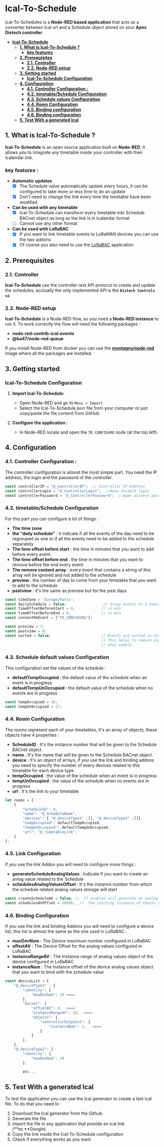 # **Ical-To-Schedule**
Ical-To-Schedules is a **Node-RED based application** that acts as a converter between Ical url and a Schedule object stored on your **Apex Distech controller**.

- [**Ical-To-Schedule**](#Ical-To-Schedule)
    - [**1. What is Ical-To-Schedule ?**](#1-what-is-ical-to-schedule-)
        - [**key features**](#key-features-)
    - [**2. Prerequisites**](#2-prerequisites)
        - [**2.1. Controller**](#21-controller)
        - [**2.2. Node-RED setup**](#22-node-red-setup)
    - [**3. Getting started**](#3-getting-started)
        - [**Ical-To-Schedule Configuration**](#ical-to-schedule-configuration)
    - [**4. Configuration**](#4-configuration)
        - [**4.1. Controller Configuration :**](#41-controller-configuration-)
        - [**4.2. timetable/Schedule Configuration**](#42-timetableschedule-configuration)
        - [**4.3. Schedule values Configuration**](#43-schedule-values-configuration)
        - [**4.4. Room Configuration**](#44-room-configuration)
        - [**4.5. Binding configuration**](#45-link-configuration)
        - [**4.6. Binding configuration**](#46-binding-configuration)
    - [**5. Test With a generated Ical**](#5-test-with-a-generated-ical)









## **1. What is Ical-To-Schedule ?**

**Ical-To-Schedule** is an open source application built on **Node-RED**. It allows you to integrate any timetable inside your controller with their Icalendar link.

### **key features :**

- **Automatic updates**
  * [x] The Schedule value automatically update every hours, it can be configured to take more or less time to do an update
  * [x] Don't need to change the link every time the timetable have been modified

- **Can be used with any timetable**
  * [x] Ical-To-Schedule can transform every timetable into Schedule BACnet object as long as the link is in Icalendar format
  * [ ] Cannot use any other format

- **Can be used with LoRaBAC**
  * [x] If you want to link timetable events to LoRaWAN devices you can use the two addons
  * [x] Of course you also need to use the [LoRaBAC](https://github.com/SylvainMontagny/LoRaBAC/tree/main) application

## **2. Prerequisites**

### **2.1. Controller**
**Ical-To-Schedule** use the controller rest API protocol to create and update the schedules, acctually the only implemented API is the **`Distech Controls v2`**.

### **2.2. Node-RED setup**
**Ical-To-Schedule** is a Node-RED flow, so you need a **Node-RED instance** to run it. To work correctly the flow will need the following packages :

- **node-red-contrib-ical-events**
- **@ba47/node-red-queue**

If you install Node-RED from docker you can use the [**montagny/node-red**](https://hub.docker.com/r/montagny/node-red) image where all the packages are installed.

## **3. Getting started**
### **Ical-To-Schedule Configuration**
1. **Import Ical-To-Schedule:**
    * Open Node-RED and go to `Menu > Import`
    * Select the Ical-To-Schedule.json file from your computer or just copy/paste the file content from GitHub

2. **Configure the application :** 
    * In Node-RED locate and open the `TO CONFIGURE` node (at the top left).

## **4. Configuration**
### **4.1. Controller Configuration :**
The controller configuration is almost the most simple part. You need the IP address, the login and the password of the controller.  

```javascript
const controllerIP = "@_ControllerIP";  // Controller IP Address
const controllerLogin = "@_ControllerLogin";  //Apex distech login
const controllerPassword = "@_ControllerPassword";  //Apex distech password
```

### **4.2. timetable/Schedule Configuration**
For this part you can configure a lot of things :

- **The time zone**
- **the "daily schedule"** : it indicate if all the events of the day need to be regrouped as one or if all the events need to be added to the schedule separately
- **The time offset before start** :  the time in minutes that you want to add before every event.
 - **The time offset before end** :  the time in minutes that you want to remove before the end every event.
- **The remove content array** : every event that contains a string of this array will be ignored and not added to the schedule
- **preview** : the number of day to come from your timetable that you want to add to the schedule
- **pastview** : it's the same as preview but for the past days

```javascript
const timeZone = 'Europe/Paris';
const dailySchedule = false;                 // Group events in 1 event/day
const timeOffsetBeforeStart = 0;            // in min
const timeOffsetBeforeEnd = 0;              // in min
const contentRmEvent = ["TO_CONFIGURE"];   

const preview = 7;
const pastview = 0;
const sorted = false;                       // Events are sorted in chronological order.  
                                            // This helps to reduce algorithm complexity 
                                            // when enable

```

### **4.3. Schedule default values Configuration**
This configuration set the values of the schedule :

- **defaultTempOccupied** : the default value of the schedule when an event is in progress 
- **defaultTempUnOccupied** : the default value of the schedule when no events are in progress
```javascript
const tempOccupied = 20;
const tempUnOccupied = 17;
```

### **4.4. Room Configuration**
The rooms represent each of your timetables, it's an array of objects, these objects have 4 properties :

- **ScheduleID** : It's the instance number that will be given to the Schedule BACnet object.
- **name** : It's the name that will be given to the Schedule BACnet object.
- **device** : It's an object of arrays, if you use the link and binding addons you need to specify the number of every devices related to this timetable for each device type 
- **tempOccupied** : the value of the schedule when an event is in progress
- **tempUnOccupied** : the value of the schedule when no events are in progress
- **url** : It's the link to your timetable
```javascript
let rooms = [
    {
        "ScheduleID": 0,
        "name": "@_ScheduleName",
        "devices": { "@_deviceType1" :[], "@_deviceType2" :[]},
        "tempOccupied": defaultTempOccupied,
        "tempUnOccupied": defaultTempUnOccupied,
        "url": "@_timetableLink",
    }
];
```
### **4.5. Link Configuration**
If you use the link Addon you will need to configure more things :

- **generateScheduleAnalogValues** : Indicate if you want to create an anlog value related to the Schedule
- **schedulesAnalogValuesOffset** : It's the instance number from which the schedule related analog values storage will start 

```javascript
const createScheduleAV = false; //  If enabled will generate an analog value for each schedule
const schedulesAVOffset = 10000;  //  The starting instance of theses values

```

### **4.6. Binding Configuration**
If you use the link and binding Addons you will need to configure a device list, this list is almost the same as the one used in LoRaBAC :

- **maxDevNum** : The Device maximum number configured in LoRaBAC
- **offsetAV** : The Device Offset for the analog values configured in LoRaBAC
- **instanceRangeAV** : The Instance range of analog values object of the device configured in LoRaBAC
- **instanceNum** : The Instance offset of the device analog values object that you want to bind with the schedule value

```javascript
const deviceList = {
    "@_deviceType1" : {
        "identity": {
            "maxDevNum": 10 <===
        },
        "bacnet": {
            "offsetAV": 0,  <===
            "instanceRangeAV": 10,  <===  
            "objects": {
                "controllerSetpoint": {
                    "instanceNum": 2,   <===
                }
            }
        },
    },
    "@_deviceType2": {
        "identity": {
            "maxDevNum": 10
        },

        etc...

```

## **5. Test With a generated Ical**
To test the application you can use the Ical generator to create a test ical file. To do that you need to :

1. Download the Ical generator from the Github.
2. Generate the file.
3. import the file in any application that provide an ical link (**ex.**Google).
4. Copy the link inside the Ical-To-Schedule configuration
5. Check if everything works as you want 
